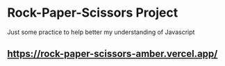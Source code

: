 # Rock-Paper-Scissors Project

Just some practice to help better my understanding of Javascript
## https://rock-paper-scissors-amber.vercel.app/
